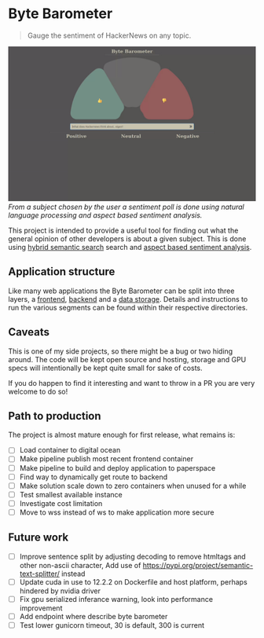 # Byte Barometer

> Gauge the sentiment of HackerNews on any topic.

![Current UI of the Byte Barometer](/bytebarometer.gif?raw=true)
_From a subject chosen by the user a sentiment poll is done using natural language processing and aspect based sentiment analysis._

This project is intended to provide a useful tool for finding out what the general opinion of other developers is about a given subject. This is done using [hybrid semantic search](https://docs.pinecone.io/docs/hybrid-search) search and [aspect based sentiment analysis](https://github.com/yangheng95/PyABSA).

## Application structure

Like many web applications the Byte Barometer can be split into three layers, a [frontend](./frontend/README.md), [backend](./backend/README.md) and a [data storage](https://www.pinecone.io/). Details and instructions to run the various segments can be found within their respective directories.

## Caveats

This is one of my side projects, so there might be a bug or two hiding around. The code will be kept open source and hosting, storage and GPU specs will intentionally be kept quite small for sake of costs.

If you do happen to find it interesting and want to throw in a PR you are very welcome to do so!

## Path to production

The project is almost mature enough for first release, what remains is:

- [ ] Load container to digital ocean
- [ ] Make pipeline publish most recent frontend container
- [ ] Make pipeline to build and deploy application to paperspace
- [ ] Find way to dynamically get route to backend
- [ ] Make solution scale down to zero containers when unused for a while
- [ ] Test smallest available instance
- [ ] Investigate cost limitation
- [ ] Move to wss instead of ws to make application more secure

## Future work

- [ ] Improve sentence split by adjusting decoding to remove htmltags and other non-ascii character, Add use of https://pypi.org/project/semantic-text-splitter/ instead
- [ ] Update cuda in use to 12.2.2 on Dockerfile and host platform, perhaps hindered by nvidia driver
- [ ] Fix gpu serialized inferance warning, look into performance improvement
- [ ] Add endpoint where describe byte barometer
- [ ] Test lower gunicorn timeout, 30 is default, 300 is current
